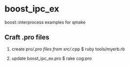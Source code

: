 boost_ipc_ex
============

boost::interprocess examples for qmake


## Craft .pro files

1. create pro/*.pro files from src/*.cpp
$ ruby tools/myerb.rb

2. update boost_ipc_ex.pro
$ rake cog:pro

